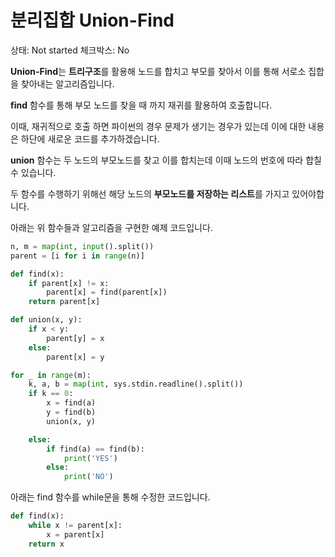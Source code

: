 # 분리집합 Union-Find

상태: Not started
체크박스: No

**Union-Find**는 **트리구조**를 활용해 노드를 합치고 부모를 찾아서 이를 통해 서로소 집합을 찾아내는 알고리즘입니다.

**find** 함수를 통해 부모 노드를 찾을 때 까지 재귀를 활용하여 호출합니다.

이때, 재귀적으로 호출 하면 파이썬의 경우 문제가 생기는 경우가 있는데 이에 대한 내용은 하단에 새로운 코드를 추가하겠습니다.

**union** 함수는 두 노드의 부모노드를 찾고 이를 합치는데 이때 노드의 번호에 따라 합칠 수 있습니다.

두 함수를 수행하기 위해선 해당 노드의 **부모노드를 저장하는 리스트**를 가지고 있어야합니다.

아래는 위 함수들과 알고리즘을 구현한 예제 코드입니다.

```python
n, m = map(int, input().split())
parent = [i for i in range(n)]

def find(x):
    if parent[x] != x:
        parent[x] = find(parent[x])
    return parent[x]

def union(x, y):
    if x < y:
        parent[y] = x
    else:
        parent[x] = y

for _ in range(m):
    k, a, b = map(int, sys.stdin.readline().split())
    if k == 0:
        x = find(a)
        y = find(b)
        union(x, y)

    else:
        if find(a) == find(b):
            print('YES')
        else:
            print('NO')

```

아래는 find 함수를 while문을 통해 수정한 코드입니다.

```python
def find(x):
    while x != parent[x]:
        x = parent[x]
    return x

```